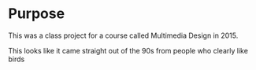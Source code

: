 # Purpose
This was a class project for a course called Multimedia Design in 2015.

This looks like it came straight out of the 90s from people who clearly like birds
